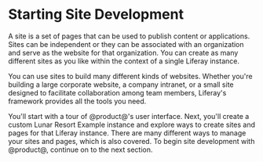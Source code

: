 # Starting Site Development [](id=starting-site-development)

A site is a set of pages that can be used to publish content or applications.
Sites can be independent or they can be associated with an organization and
serve as the website for that organization. You can create as many different 
sites as you like within the context of a single Liferay instance.

You can use sites to build many different kinds of websites. Whether you're 
building a large corporate website, a company intranet, or a small site 
designed to facilitate collaboration among team members, Liferay's framework 
provides all the tools you need.

You'll start with a tour of @product@'s user interface. Next, you'll create a 
custom Lunar Resort Example instance and explore ways to create sites and pages 
for that Liferay instance. There are many different ways to manage your sites 
and pages, which is also covered. To begin site development with @product@, 
continue on to the next section.
